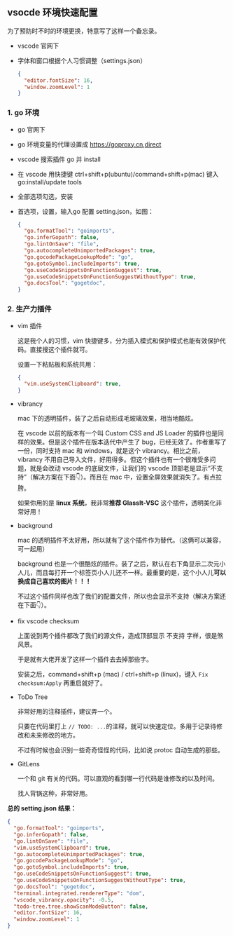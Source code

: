 ## vsocde 环境快速配置

为了预防时不时的环境更换，特意写了这样一个备忘录。

* vscode 官网下

* 字体和窗口根据个人习惯调整（settings.json）

  ```json
  {
    "editor.fontSize": 16,
    "window.zoomLevel": 1
  }
  ```

### 1. go 环境

* go 官网下

* go 环境变量的代理设置成 https://goproxy.cn,direct

* vscode 搜索插件 go 并 install

* 在 vscode 用快捷键 ctrl+shift+p(ubuntu)/command+shift+p(mac) 键入 go:install/update tools

* 全部选项勾选，安装

* 首选项，设置，输入go 配置 setting.json，如图：

  ```json
  {
    "go.formatTool": "goimports",
    "go.inferGopath": false,
    "go.lintOnSave": "file",
    "go.autocompleteUnimportedPackages": true,
    "go.gocodePackageLookupMode": "go",
    "go.gotoSymbol.includeImports": true,
    "go.useCodeSnippetsOnFunctionSuggest": true,
    "go.useCodeSnippetsOnFunctionSuggestWithoutType": true,
    "go.docsTool": "gogetdoc",
  }
  ```

### 2. 生产力插件

* vim 插件

  这是我个人的习惯，vim 快捷键多，分为插入模式和保护模式也能有效保护代码。直接搜这个插件就可。

  设置一下粘贴板和系统共用：

  ```json
  {
    "vim.useSystemClipboard": true,
  }
  ```

* vibrancy

  mac 下的透明插件，装了之后自动形成毛玻璃效果，相当地酷炫。

  在 vscode 以前的版本有一个叫 Custom CSS and JS Loader 的插件也是同样的效果。但是这个插件在版本迭代中产生了 bug，已经无效了。作者重写了一份，同时支持 mac 和 windows，就是这个 vibrancy。相比之前，vibrancy 不用自己导入文件，好用得多。但这个插件也有一个很难受多问题，就是会改动 vscode 的底层文件，让我们的 vscode 顶部老是显示“不支持”（解决方案在下面👇）。而且在 mac 中，设置全屏效果就消失了。有点拉胯。

  如果你用的是 **linux 系统**，我非常**推荐 GlassIt-VSC** 这个插件，透明美化非常好用！

* background

  mac 的透明插件不太好用，所以就有了这个插件作为替代。（这俩可以兼容，可一起用）

  background 也是一个很酷炫的插件。装了之后，默认在右下角显示二次元小人儿，而且每打开一个标签页小人儿还不一样。最重要的是，这个小人儿**可以换成自己喜欢的图片！！！**

  不过这个插件同样也改了我们的配置文件，所以也会显示不支持（解决方案还在下面👇）。

* fix vscode checksum

  上面说到两个插件都改了我们的源文件，造成顶部显示 不支持 字样，很是煞风景。

  于是就有大佬开发了这样一个插件去去掉那些字。

  安装之后，command+shift+p (mac) / ctrl+shift+p (linux)，键入 `Fix checksum:Apply` 再重启就好了。

* ToDo Tree

  非常好用的注释插件，建议弄一个。

  只要在代码里打上 ```// TODO: ...```的注释，就可以快速定位。多用于记录待修改和未来修改的地方。

  不过有时候也会识别一些奇奇怪怪的代码，比如说 protoc 自动生成的那些。

* GitLens

  一个和 git 有关的代码。可以直观的看到哪一行代码是谁修改的以及时间。

  找人背锅这种，非常好用。

**总的 setting.json 结果：**

```json
{
  "go.formatTool": "goimports",
  "go.inferGopath": false,
  "go.lintOnSave": "file",
  "vim.useSystemClipboard": true,
  "go.autocompleteUnimportedPackages": true,
  "go.gocodePackageLookupMode": "go",
  "go.gotoSymbol.includeImports": true,
  "go.useCodeSnippetsOnFunctionSuggest": true,
  "go.useCodeSnippetsOnFunctionSuggestWithoutType": true,
  "go.docsTool": "gogetdoc",
  "terminal.integrated.rendererType": "dom",
  "vscode_vibrancy.opacity": -0.5,
  "todo-tree.tree.showScanModeButton": false,
  "editor.fontSize": 16,
  "window.zoomLevel": 1
}
```

